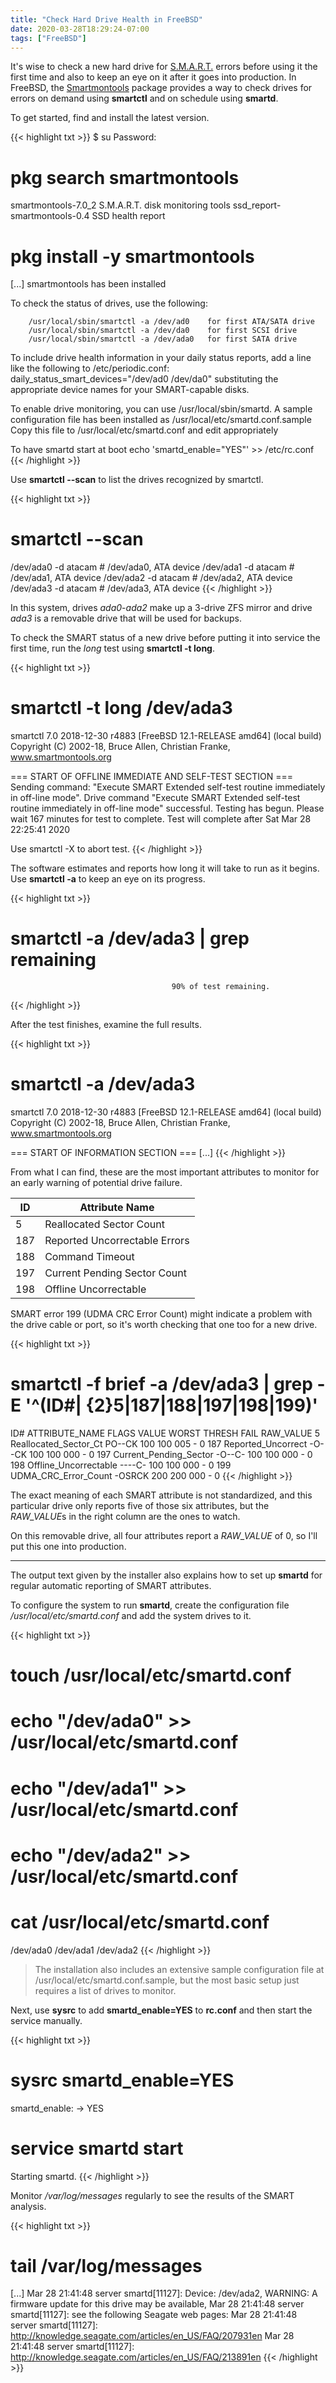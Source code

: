 ```yaml
---
title: "Check Hard Drive Health in FreeBSD"
date: 2020-03-28T18:29:24-07:00
tags: ["FreeBSD"]
---
```


It's wise to check a new hard drive for [S.M.A.R.T.](https://en.wikipedia.org/wiki/S.M.A.R.T.) errors before using it the first time and also to keep an eye on it after it goes into production.
In FreeBSD, the [Smartmontools](https://www.smartmontools.org/) package provides a way to check drives for errors on demand using **smartctl** and on schedule using **smartd**.

<!--more-->

To get started, find and install the latest version.

{{< highlight txt >}}
$ su
Password:

# pkg search smartmontools
smartmontools-7.0_2            S.M.A.R.T. disk monitoring tools
ssd_report-smartmontools-0.4   SSD health report

# pkg install -y smartmontools
[...]
smartmontools has been installed

To check the status of drives, use the following:

        /usr/local/sbin/smartctl -a /dev/ad0    for first ATA/SATA drive
        /usr/local/sbin/smartctl -a /dev/da0    for first SCSI drive
        /usr/local/sbin/smartctl -a /dev/ada0   for first SATA drive

To include drive health information in your daily status reports,
add a line like the following to /etc/periodic.conf:
        daily_status_smart_devices="/dev/ad0 /dev/da0"
substituting the appropriate device names for your SMART-capable disks.

To enable drive monitoring, you can use /usr/local/sbin/smartd.
A sample configuration file has been installed as
/usr/local/etc/smartd.conf.sample
Copy this file to /usr/local/etc/smartd.conf and edit appropriately

To have smartd start at boot
        echo 'smartd_enable="YES"' >> /etc/rc.conf
{{< /highlight >}}

Use **smartctl --scan** to list the drives recognized by smartctl.

{{< highlight txt >}}
# smartctl --scan
/dev/ada0 -d atacam # /dev/ada0, ATA device
/dev/ada1 -d atacam # /dev/ada1, ATA device
/dev/ada2 -d atacam # /dev/ada2, ATA device
/dev/ada3 -d atacam # /dev/ada3, ATA device
{{< /highlight >}}

In this system, drives *ada0*-*ada2* make up a 3-drive ZFS mirror and drive *ada3* is a removable drive that will be used for backups.

To check the SMART status of a new drive before putting it into service the first time, run the *long* test using **smartctl -t long**.

{{< highlight txt >}}
# smartctl -t long /dev/ada3
smartctl 7.0 2018-12-30 r4883 [FreeBSD 12.1-RELEASE amd64] (local build)
Copyright (C) 2002-18, Bruce Allen, Christian Franke, www.smartmontools.org

=== START OF OFFLINE IMMEDIATE AND SELF-TEST SECTION ===
Sending command: "Execute SMART Extended self-test routine immediately in off-line mode".
Drive command "Execute SMART Extended self-test routine immediately in off-line mode" successful.
Testing has begun.
Please wait 167 minutes for test to complete.
Test will complete after Sat Mar 28 22:25:41 2020

Use smartctl -X to abort test.
{{< /highlight >}}

The software estimates and reports how long it will take to run as it begins.  Use **smartctl -a** to keep an eye on its progress.

{{< highlight txt >}}
# smartctl -a /dev/ada3 | grep remaining
                                        90% of test remaining.
{{< /highlight >}}

After the test finishes, examine the full results.

{{< highlight txt >}}
# smartctl -a /dev/ada3
smartctl 7.0 2018-12-30 r4883 [FreeBSD 12.1-RELEASE amd64] (local build)
Copyright (C) 2002-18, Bruce Allen, Christian Franke, www.smartmontools.org

=== START OF INFORMATION SECTION ===
[...]
{{< /highlight >}}

From what I can find, these are the most important attributes to monitor for an early warning of potential drive failure.

|ID  |Attribute Name               |
|----|-----------------------------|
|  5 |Reallocated Sector Count     |
|187 |Reported Uncorrectable Errors|
|188 |Command Timeout              |
|197 |Current Pending Sector Count |
|198 |Offline Uncorrectable        |

SMART error 199 (UDMA CRC Error Count) might indicate a problem with the drive cable or port, so it's worth checking that one too for a new drive.

{{< highlight txt >}}
# smartctl -f brief -a /dev/ada3 | grep -E '^(ID#| {2}5|187|188|197|198|199)'
ID# ATTRIBUTE_NAME          FLAGS    VALUE WORST THRESH FAIL RAW_VALUE
  5 Reallocated_Sector_Ct   PO--CK   100   100   005    -    0
187 Reported_Uncorrect      -O--CK   100   100   000    -    0
197 Current_Pending_Sector  -O--C-   100   100   000    -    0
198 Offline_Uncorrectable   ----C-   100   100   000    -    0
199 UDMA_CRC_Error_Count    -OSRCK   200   200   000    -    0
{{< /highlight >}}

The exact meaning of each SMART attribute is not standardized, and this particular drive only reports five of those six attributes, but the *RAW_VALUE*s in the right column are the ones to watch.

On this removable drive, all four attributes report a *RAW_VALUE* of 0, so I'll put this one into production.

---

The output text given by the installer also explains how to set up **smartd** for regular automatic reporting of SMART attributes.

To configure the system to run **smartd**, create the configuration file */usr/local/etc/smartd.conf* and add the system drives to it.

{{< highlight txt >}}
# touch /usr/local/etc/smartd.conf

# echo "/dev/ada0" >> /usr/local/etc/smartd.conf
# echo "/dev/ada1" >> /usr/local/etc/smartd.conf
# echo "/dev/ada2" >> /usr/local/etc/smartd.conf

# cat /usr/local/etc/smartd.conf
/dev/ada0
/dev/ada1
/dev/ada2
{{< /highlight >}}

> The installation also includes an extensive sample configuration file at /usr/local/etc/smartd.conf.sample, but the most basic setup just requires a list of drives to monitor.

Next, use **sysrc** to add **smartd_enable=YES** to **rc.conf** and then start the service manually.

{{< highlight txt >}}
# sysrc smartd_enable=YES
smartd_enable:  -> YES

# service smartd start
Starting smartd.
{{< /highlight >}}

Monitor */var/log/messages* regularly to see the results of the SMART analysis.

{{< highlight txt >}}
# tail /var/log/messages
[...]
Mar 28 21:41:48 server smartd[11127]: Device: /dev/ada2, WARNING: A firmware update for this drive may be available,
Mar 28 21:41:48 server smartd[11127]: see the following Seagate web pages:
Mar 28 21:41:48 server smartd[11127]: http://knowledge.seagate.com/articles/en_US/FAQ/207931en
Mar 28 21:41:48 server smartd[11127]: http://knowledge.seagate.com/articles/en_US/FAQ/213891en
{{< /highlight >}}
